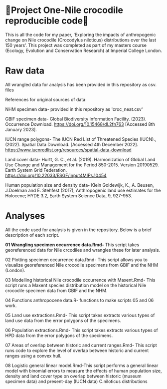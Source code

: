 # 🐊Project One-Nile crocodile reproducible code🐊 #
This is all the code for my paper, ‘Exploring the impacts of anthropogenic change on Nile crocodile (Crocodylus niloticus) distributions over the last 150 years’. This project was completed as part of my masters course (Ecology, Evolution and Conservation Research) at Imperial College London.

# Raw data #

All wrangled data for analysis has been provided in this repository as csv. files 


References for original sources of data:

NHM specimen data-
provided in this repository as 'croc_neat.csv' 

GBIF specimen data-
Global Biodiversity Information Facility. (2023). Occurrence Download. https://doi.org/10.15468/dl.2fn763 [Accessed 8th January 2023].

IUCN range polygons-
The IUCN Red List of Threatened Species (IUCN)., (2022). Spatial Data Download. [Accessed 4th December 2022]. https://www.iucnredlist.org/resources/spatial-data-download

Land cover data-
Hurtt, G. C., et al. (2019). Harmonization of Global Land Use Change and Management for the Period 850-2015. Version 20190529. Earth System Grid Federation. https://doi.org/10.22033/ESGF/input4MIPs.10454

Human population size and density data-
Klein Goldewijk, K., A. Beusen, J.Doelman and E. Stehfest (2017), Anthropogenic land use estimates for the Holocene; HYDE 3.2, Earth System Science Data, 9, 927-953.


# Analyses #

All the code used for analysis is given in the repository. Below is a brief description of each script.

**01 Wrangling specimen occurrence data.Rmd-** This script takes georeferenced data for Nile crcodiles and wrangles these for later analysis.

02 Plotting specimen occurrence data.Rmd- This script allows you to visualize georeferenced Nile crocodile specimens from GBIF and the NHM (London).

03 Modelling historical Nile crocodile occurrence with Maxent.Rmd- This script runs a Maxent species distribution model on the historical Nile crocodile specimen data from GBIF and the NHM.

04 Functions anthropocene data.R- functions to make scripts 05 and 06 work.

05 Land use extractions.Rmd- This script takes extracts various types of land use data from the error polygons of the specimens.

06 Population extractions.Rmd- This script takes extracts various types of HPD data from the error polygons of the specimens.

07 Areas of overlap between historic and current ranges.Rmd- This script runs code to explore the level of overlap between historic and current ranges using a convex hull.

08 Logistic general linear model.Rmd-This script performs a general linear model with binomial errors to measure the effects of human population size, density and land cover type on overlap between historic (museum specimen data) and present-day (IUCN data) C.niloticus distributions
